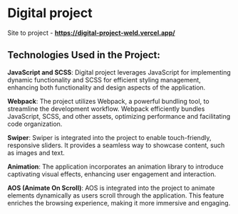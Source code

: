 # Digital project
Site to project - **https://digital-project-weld.vercel.app/**

## Technologies Used in the Project:

**JavaScript and SCSS**: Digital project leverages JavaScript for implementing dynamic functionality and SCSS for efficient styling management, enhancing both functionality and design aspects of the application.

**Webpack**: The project utilizes Webpack, a powerful bundling tool, to streamline the development workflow. Webpack efficiently bundles JavaScript, SCSS, and other assets, optimizing performance and facilitating code organization.

**Swiper**: Swiper is integrated into the project to enable touch-friendly, responsive sliders. It provides a seamless way to showcase content, such as images and text.

**Animation**: The application incorporates an animation library to introduce captivating visual effects, enhancing user engagement and interaction.

**AOS (Animate On Scroll)**: AOS is integrated into the project to animate elements dynamically as users scroll through the application. This feature enriches the browsing experience, making it more immersive and engaging.
